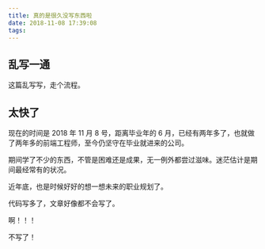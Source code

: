 ```yaml
---
title: 真的是很久没写东西啦
date: 2018-11-08 17:39:08
tags:
---
```


## 乱写一通

这篇乱写写，走个流程。

## 太快了

现在的时间是 2018 年 11 月 8 号，距离毕业年的 6 月，已经有两年多了，也就做了两年多的前端工程师，至今仍坚守在毕业就进来的公司。

期间学了不少的东西，不管是困难还是成果，无一例外都尝过滋味。迷茫估计是期间最经常有的状况。

近年底，也是时候好好的想一想未来的职业规划了。

代码写多了，文章好像都不会写了。

啊！！！

不写了！
